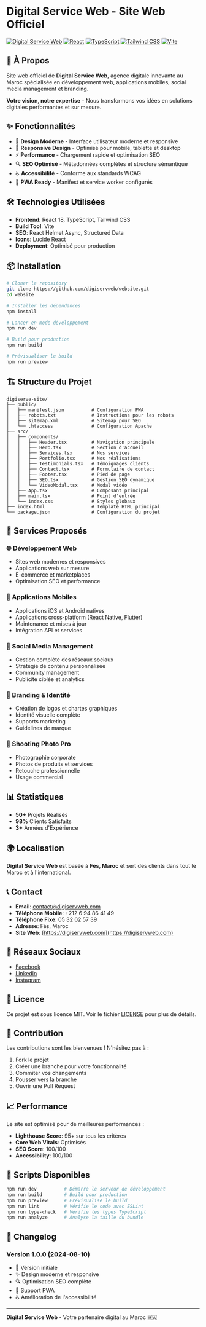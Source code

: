 # Digital Service Web - Site Web Officiel

[![Digital Service Web](https://img.shields.io/badge/Digital%20Service%20Technologie-Agence%20Digitale-blue)](https://digiservweb.com)
[![React](https://img.shields.io/badge/React-18.3.1-blue)](https://reactjs.org/)
[![TypeScript](https://img.shields.io/badge/TypeScript-5.5.3-blue)](https://www.typescriptlang.org/)
[![Tailwind CSS](https://img.shields.io/badge/Tailwind%20CSS-3.4.1-blue)](https://tailwindcss.com/)
[![Vite](https://img.shields.io/badge/Vite-5.4.2-purple)](https://vitejs.dev/)

## 🚀 À Propos

Site web officiel de **Digital Service Web**, agence digitale innovante au Maroc spécialisée en développement web, applications mobiles, social media management et branding.

**Votre vision, notre expertise** - Nous transformons vos idées en solutions digitales performantes et sur mesure.

## ✨ Fonctionnalités

- 🎨 **Design Moderne** - Interface utilisateur moderne et responsive
- 📱 **Responsive Design** - Optimisé pour mobile, tablette et desktop
- ⚡ **Performance** - Chargement rapide et optimisation SEO
- 🔍 **SEO Optimisé** - Métadonnées complètes et structure sémantique
- ♿ **Accessibilité** - Conforme aux standards WCAG
- 🚀 **PWA Ready** - Manifest et service worker configurés

## 🛠️ Technologies Utilisées

- **Frontend**: React 18, TypeScript, Tailwind CSS
- **Build Tool**: Vite
- **SEO**: React Helmet Async, Structured Data
- **Icons**: Lucide React
- **Deployment**: Optimisé pour production

## 📦 Installation

```bash
# Cloner le repository
git clone https://github.com/digiservweb/website.git
cd website

# Installer les dépendances
npm install

# Lancer en mode développement
npm run dev

# Build pour production
npm run build

# Prévisualiser le build
npm run preview
```

## 🏗️ Structure du Projet

```
digiserve-site/
├── public/
│   ├── manifest.json          # Configuration PWA
│   ├── robots.txt             # Instructions pour les robots
│   ├── sitemap.xml            # Sitemap pour SEO
│   └── .htaccess              # Configuration Apache
├── src/
│   ├── components/
│   │   ├── Header.tsx         # Navigation principale
│   │   ├── Hero.tsx           # Section d'accueil
│   │   ├── Services.tsx       # Nos services
│   │   ├── Portfolio.tsx      # Nos réalisations
│   │   ├── Testimonials.tsx   # Témoignages clients
│   │   ├── Contact.tsx        # Formulaire de contact
│   │   ├── Footer.tsx         # Pied de page
│   │   ├── SEO.tsx            # Gestion SEO dynamique
│   │   └── VideoModal.tsx     # Modal vidéo
│   ├── App.tsx                # Composant principal
│   ├── main.tsx               # Point d'entrée
│   └── index.css              # Styles globaux
├── index.html                 # Template HTML principal
└── package.json               # Configuration du projet
```

## 🎯 Services Proposés

### 🌐 Développement Web
- Sites web modernes et responsives
- Applications web sur mesure
- E-commerce et marketplaces
- Optimisation SEO et performance

### 📱 Applications Mobiles
- Applications iOS et Android natives
- Applications cross-platform (React Native, Flutter)
- Maintenance et mises à jour
- Intégration API et services

### 📢 Social Media Management
- Gestion complète des réseaux sociaux
- Stratégie de contenu personnalisée
- Community management
- Publicité ciblée et analytics

### 🎨 Branding & Identité
- Création de logos et chartes graphiques
- Identité visuelle complète
- Supports marketing
- Guidelines de marque

### 📸 Shooting Photo Pro
- Photographie corporate
- Photos de produits et services
- Retouche professionnelle
- Usage commercial

## 📊 Statistiques

- **50+** Projets Réalisés
- **98%** Clients Satisfaits
- **3+** Années d'Expérience

## 🌍 Localisation

**Digital Service Web** est basée à **Fès, Maroc** et sert des clients dans tout le Maroc et à l'international.

## 📞 Contact

- **Email**: contact@digiservweb.com
- **Téléphone Mobile**: +212 6 94 86 41 49
- **Téléphone Fixe**: 05 32 02 57 39
- **Adresse**: Fès, Maroc
- **Site Web**: [https://digiservweb.com](https://digiservweb.com)

## 🔗 Réseaux Sociaux

- [Facebook](https://www.facebook.com/digiservweb)
- [LinkedIn](https://www.linkedin.com/company/digiservweb)
- [Instagram](https://www.instagram.com/digiservweb)

## 📄 Licence

Ce projet est sous licence MIT. Voir le fichier [LICENSE](LICENSE) pour plus de détails.

## 🤝 Contribution

Les contributions sont les bienvenues ! N'hésitez pas à :

1. Fork le projet
2. Créer une branche pour votre fonctionnalité
3. Commiter vos changements
4. Pousser vers la branche
5. Ouvrir une Pull Request

## 📈 Performance

Le site est optimisé pour de meilleures performances :

- **Lighthouse Score**: 95+ sur tous les critères
- **Core Web Vitals**: Optimisés
- **SEO Score**: 100/100
- **Accessibility**: 100/100

## 🔧 Scripts Disponibles

```bash
npm run dev          # Démarre le serveur de développement
npm run build        # Build pour production
npm run preview      # Prévisualise le build
npm run lint         # Vérifie le code avec ESLint
npm run type-check   # Vérifie les types TypeScript
npm run analyze      # Analyse la taille du bundle
```

## 📝 Changelog

### Version 1.0.0 (2024-08-10)
- 🎉 Version initiale
- ✨ Design moderne et responsive
- 🔍 Optimisation SEO complète
- 📱 Support PWA
- ♿ Amélioration de l'accessibilité

---

**Digital Service Web** - Votre partenaire digital au Maroc 🇲🇦 